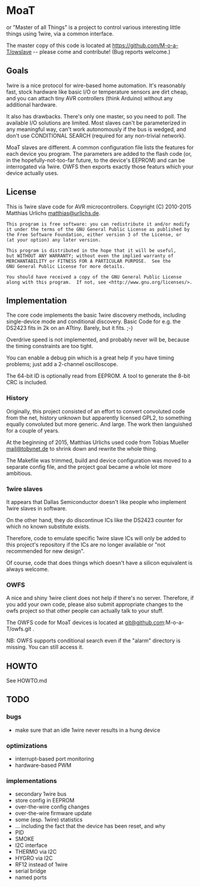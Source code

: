 # MoaT

or "Master of all Things" is a project to control various interesting
little things using 1wire, via a common interface.

The master copy of this code is located at https://github.com/M-o-a-T/owslave --
please come and contribute! (Bug reports welcome.)

## Goals

1wire is a nice protocol for wire-based home automation. It's reasonably
fast, stock hardware like basic I/O or temperature sensors are dirt cheap,
and you can attach tiny AVR controllers (think Arduino) without any
additional hardware.

It also has drawbacks. There's only one master, so you need to poll.
The available I/O solutions are limited. Most slaves can't be parameterized
in any meaningful way, can't work autonomously if the bus is wedged, and
don't use CONDITIONAL SEARCH (required for any non-trivial network).

MoaT slaves are different. A common configuration file lists the features
for each device you program. The parameters are added to the flash code
(or, in the hopefully-not-too-far future, to the device's EEPROM) and can
be interrogated via 1wire. OWFS then exports exactly those featurs which
your device actually uses.

## License

This is 1wire slave code for AVR microcontrollers.
Copyright (C) 2010-2015 Matthias Urlichs <matthias@urlichs.de>.


    This program is free software: you can redistribute it and/or modify
    it under the terms of the GNU General Public License as published by
    the Free Software Foundation, either version 3 of the License, or
    (at your option) any later version.

    This program is distributed in the hope that it will be useful,
    but WITHOUT ANY WARRANTY; without even the implied warranty of
    MERCHANTABILITY or FITNESS FOR A PARTICULAR PURPOSE.  See the
    GNU General Public License for more details.

    You should have received a copy of the GNU General Public License
    along with this program.  If not, see <http://www.gnu.org/licenses/>.

## Implementation

The core code implements the basic 1wire discovery methods, including
single-device mode and conditional discovery.
Basic Code for e.g. the DS2423 fits in 2k on an ATtiny.
Barely, but it fits. ;-)

Overdrive speed is not implemented, and probably never will be,
because the timing constraints are too tight.

You can enable a debug pin which is a great help if you have timing
problems; just add a 2-channel oscilloscope.

The 64-bit ID is optionally read from EEPROM. A tool to generate the
8-bit CRC is included.

### History

Originally, this project consisted of an effort to convert convoluted code
from the net, history unknown but apparently licensed GPL2, to something
equally convoluted but more generic. And large. The work then languished
for a couple of years.

At the beginning of 2015, Matthias Urlichs used code from Tobias Mueller
<mail@tobynet.de> to shrink down and rewrite the whole thing.

The Makefile was trimmed, build and device configuration was moved to a
separate config file, and the project goal became a whole lot more
ambitious.

### 1wire slaves

It appears that Dallas Semiconductor doesn't like people who
implement 1wire slaves in software.

On the other hand, they do discontinue ICs like the DS2423 counter
for which no known substitute exists.

Therefore, code to emulate specific 1wire slave ICs will only be added to
this project's repository if the ICs are no longer available or "not
recommended for new design".

Of course, code that does things which doesn't have a silicon equivalent is
always welcome.

### OWFS

A nice and shiny 1wire client does not help if there's no server.
Therefore, if you add your own code, please also submit
appropriate changes to the owfs project so that other people 
can actually talk to your stuff.

The OWFS code for MoaT devices is located at
git@github.com:M-o-a-T/owfs.git .

NB: OWFS supports conditional search even if the "alarm" directory is
missing. You can still access it.

## HOWTO

See HOWTO.md

## TODO

### bugs

* make sure that an idle 1wire never results in a hung device

### optimizations

* interrupt-based port monitoring
* hardware-based PWM

### implementations

* secondary 1wire bus
* store config in EEPROM
* over-the-wire config changes
* over-the-wire firmware update
* some (esp. 1wire) statistics
* ... including the fact that the device has been reset, and why
* PID
* SMOKE
* I2C interface
* THERMO via I2C
* HYGRO via I2C
* RF12 instead of 1wire
* serial bridge
* named ports

